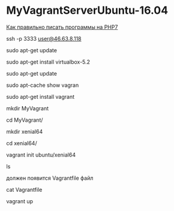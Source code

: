 # MyVagrantServerUbuntu-16.04
[Как правильно писать программы на PHP7](https://www.youtube.com/watch?v=pDyVjREXSa4)


ssh -p 3333 user@46.63.8.118

sudo apt-get update

sudo apt-get install virtualbox-5.2

sudo apt-get update

sudo apt-cache show vagran

sudo apt-get install vagrant

mkdir MyVagrant

cd MyVagrant/

mkdir xenial64

cd xenial64/

vagrant init ubuntu/xenial64

ls 

должен появится  Vagrantfile файл

cat Vagrantfile

vagrant up

